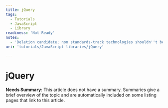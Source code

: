 ```yaml
---
title: jQuery
tags:
  - Tutorials
  - JavaScript
  - Library
readiness: 'Not Ready'
notes:
  - 'Deletion candidate; non standards-track technologies shouldn''t be included on webplatform.org'
uri: 'tutorials/JavaScript libraries/jQuery'

---
```

# jQuery

**Needs Summary**: This article does not have a summary. Summaries give a brief overview of the topic and are automatically included on some listing pages that link to this article.

